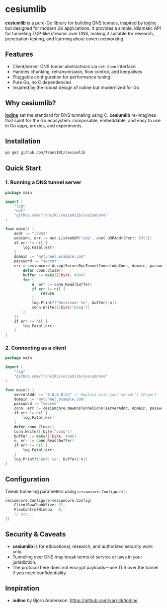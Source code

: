# cesiumlib

**cesiumlib** is a pure-Go library for building DNS tunnels, inspired by [iodine](https://github.com/yarrick/iodine) but designed for modern Go applications. It provides a simple, idiomatic API for tunneling TCP-like streams over DNS, making it suitable for research, penetration testing, and learning about covert networking.

## Features

- Client/server DNS tunnel abstractions via `net.Conn` interface
- Handles chunking, retransmission, flow control, and keepalives
- Pluggable configuration for performance tuning
- Pure Go, no C dependencies
- Inspired by the robust design of iodine but modernized for Go

## Why cesiumlib?

[**iodine**](https://github.com/yarrick/iodine) set the standard for DNS tunneling using C. **cesiumlib** re-imagines that spirit for the Go ecosystem: composable, embeddable, and easy to use in Go apps, proxies, and experiments.

## Installation

```sh
go get github.com/TransIRC/cesiumlib
```

## Quick Start

### 1. Running a DNS tunnel server

```go
package main

import (
	"log"
	"net"
	"github.com/TransIRC/cesiumlib/cesiumcore"
)

func main() {
	addr := ":5353"
	udpConn, err := net.ListenUDP("udp", &net.UDPAddr{Port: 5353})
	if err != nil {
		log.Fatal(err)
	}
	domain := "mytunnel.example.com"
	password := "secret"
	err = cesiumcore.AcceptServerDnsTunnelConns(udpConn, domain, password, func(conn net.Conn) {
		defer conn.Close()
		buffer := make([]byte, 4096)
		for {
			n, err := conn.Read(buffer)
			if err != nil {
				return
			}
			log.Printf("Received: %s", buffer[:n])
			conn.Write([]byte("pong"))
		}
	})
	if err != nil {
		log.Fatal(err)
	}
}
```

### 2. Connecting as a client

```go
package main

import (
	"log"
	"github.com/TransIRC/cesiumlib/cesiumcore"
)

func main() {
	serverAddr := "8.8.8.8:53" // Replace with your server's IP/port
	domain := "mytunnel.example.com"
	password := "secret"
	conn, err := cesiumcore.NewDnsTunnelConn(serverAddr, domain, password)
	if err != nil {
		log.Fatal(err)
	}
	defer conn.Close()
	conn.Write([]byte("ping"))
	buffer := make([]byte, 4096)
	n, err := conn.Read(buffer)
	if err != nil {
		log.Fatal(err)
	}
	log.Printf("Got: %s", buffer[:n])
}
```

## Configuration

Tweak tunneling parameters using `cesiumcore.Configure()`:

```go
cesiumcore.Configure(cesiumcore.Config{
    ClientRawChunkSize: 32,
    FlowControlWindow:  8,
    // etc...
})
```

## Security & Caveats

- **cesiumlib** is for educational, research, and authorized security work only.
- Tunneling over DNS may break terms of service or laws in your jurisdiction.
- The protocol here does not encrypt payloads—use TLS over the tunnel if you need confidentiality.

## Inspiration

- **iodine** by Björn Andersson: https://github.com/yarrick/iodine
